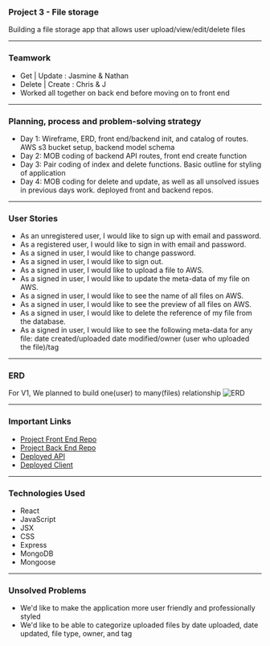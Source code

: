 ### Project 3 - File storage 

Building a file storage app that allows user upload/view/edit/delete files 

- - - -

### Teamwork

- Get | Update : Jasmine & Nathan 
- Delete | Create : Chris & J
- Worked all together on back end before moving on to front end

- - - -

### Planning, process and problem-solving strategy

- Day 1: Wireframe, ERD, front end/backend init, and catalog of routes. AWS s3 bucket setup, backend model schema
- Day 2: MOB coding of backend API routes, front end create function
- Day 3: Pair coding of index and delete functions. Basic outline for styling of application
- Day 4: MOB coding for delete and update, as well as all unsolved issues in previous days work. deployed front and backend repos.

- - - -

### User Stories 
- As an unregistered user, I would like to sign up with email and password.
- As a registered user, I would like to sign in with email and password.
- As a signed in user, I would like to change password.
- As a signed in user, I would like to sign out.
- As a signed in user, I would like to upload a file to AWS.
- As a signed in user, I would like to update the meta-data of my file on AWS.
- As a signed in user, I would like to see the name of all files on AWS.
- As a signed in user, I would like to see the preview of all files on AWS.
- As a signed in user, I would like to delete the reference of my file from the database.
- As a signed in user, I would like to see the following meta-data for any file: date created/uploaded date modified/owner (user who uploaded the file)/tag

- - - -

### ERD

For V1, We planned to build one(user) to many(files) relationship 
![ERD](https://i.imgur.com/5dDhjAk.png)

- - - -

### Important Links

- [Project Front End Repo](https://github.com/CJNJC/project3-react-client)
- [Project Back End Repo](https://github.com/CJNJC/project3-api)
- [Deployed API](https://safe-eyrie-19741.herokuapp.com/uploads)
- [Deployed Client](https://CJNJC/github.io/project3-react-client)

- - - -

### Technologies Used

- React
- JavaScript
- JSX
- CSS
- Express
- MongoDB
- Mongoose

- - - -

### Unsolved Problems 

- We'd like to make the application more user friendly and professionally styled
- We'd like to be able to categorize uploaded files by date uploaded, date updated, file type, owner, and tag

